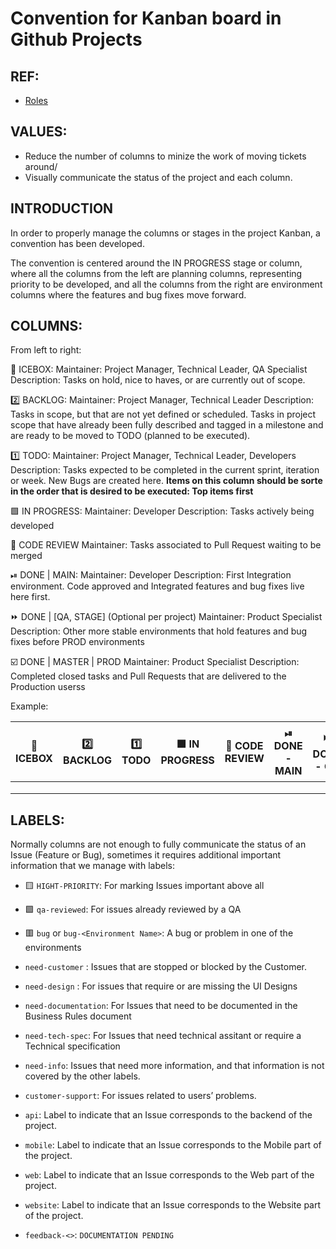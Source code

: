 # Convention for Kanban board in Github Projects

## REF:

- [Roles](https://github.com/cobuildlab/project-qa-docs/blob/main/conventions/roles.md)

## VALUES:

- Reduce the number of columns to minize the work of moving tickets around/
- Visually communicate the status of the project and each column.

## INTRODUCTION

In order to properly manage the columns or stages in the project Kanban, a convention has been developed. 

The convention is centered around the IN PROGRESS stage or column, where all the columns from the left are planning columns, representing priority to be developed, and all the columns from the right are environment columns where the features and bug fixes move forward. 

## COLUMNS:

From left to right:

🥶 ICEBOX: 
Maintainer: Project Manager, Technical Leader, QA Specialist 
Description: Tasks on hold, nice to haves, or are currently out of scope.

2️⃣ BACKLOG:
Maintainer: Project Manager, Technical Leader
Description: Tasks in scope, but that are not yet defined or scheduled. Tasks in project scope that have already been fully described and tagged in a milestone and are ready to be moved to TODO (planned to be executed).

1️⃣ TODO:
Maintainer: Project Manager, Technical Leader, Developers
Description: Tasks expected to be completed in the current sprint, iteration or week. New Bugs are created here. **Items on this column should be sorte in the order that is desired to be executed: Top items first**

🟩 IN PROGRESS:
Maintainer: Developer
Description: Tasks actively being developed

🛑 CODE REVIEW
Maintainer: Tasks associated to Pull Request waiting to be merged

⏯ DONE | MAIN:
Maintainer: Developer
Description: First Integration environment. Code approved and Integrated features and bug fixes live here first. 

⏩ DONE | [QA, STAGE] (Optional per project)
Maintainer: Product Specialist
Description: Other more stable environments that hold features and bug fixes before PROD environments

☑️ DONE | MASTER | PROD 
Maintainer: Product Specialist
Description: Completed closed tasks and Pull Requests that are delivered to the Production userss

Example:


| 🥶 ICEBOX   | 2️⃣ BACKLOG  | 1️⃣ TODO  | 🟩 IN PROGRESS  | 🛑 CODE REVIEW  | ⏯ DONE - MAIN  | ⏩ DONE - QA  | ⏩ DONE - STAGE  |  ☑️ DONE - MASTER - PROD  |
|---|---|---|---|---|---|---|---|---|
|   |   |   |   |   |   |   |   |   |
|   |   |   |   |   |   |   |   |   |
|   |   |   |   |   |   |   |   |   |


## LABELS:

Normally columns are not enough to fully communicate the status of an Issue (Feature or Bug), sometimes it requires additional important information that we manage with labels:

-  🟨 `HIGHT-PRIORITY`: For marking Issues important above all
-  🟩 `qa-reviewed`:  For issues already reviewed by a QA 
-  🟥 `bug` or `bug-<Environment Name>`: A bug or problem in one of the environments


-  `need-customer` : Issues that are stopped or blocked by the Customer.
-  `need-design` : For issues that require or are missing the UI Designs
-  `need-documentation`: For Issues that need to be documented in the Business Rules document
-  `need-tech-spec`: For Issues that need technical assitant or require a Technical specification
-  `need-info`: Issues that need more information, and that information is not covered by the other labels.
  
-  `customer-support`: For issues related to users’ problems.

-  `api`: Label to indicate that an Issue corresponds to the backend of the project.
-  `mobile`: Label to indicate that an Issue corresponds to the Mobile part of the project.
-  `web`: Label to indicate that an Issue corresponds to the Web part of the project.
-  `website`: Label to indicate that an Issue corresponds to the Website part of the project.
  
  - `feedback-<>`: `DOCUMENTATION PENDING`



